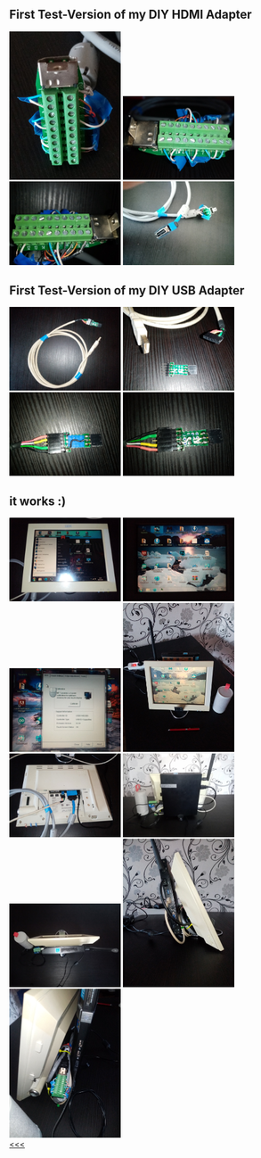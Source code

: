 ## First Test-Version of my DIY HDMI Adapter<br>

<a href="IMG_20230508_184832.jpg"><img src="IMG_20230508_184832.jpg" width="200"></a>
<a href="IMG_20230508_184930.jpg"><img src="IMG_20230508_184930.jpg" width="200"></a>
<a href="IMG_20230508_184952.jpg"><img src="IMG_20230508_184952.jpg" width="200"></a>
<a href="IMG_20230508_184749.jpg"><img src="IMG_20230508_184749.jpg" width="200"></a><br>

## First Test-Version of my DIY USB Adapter<br>

<a href="IMG_20230508_185057.jpg"><img src="IMG_20230508_185057.jpg" width="200"></a>
<a href="IMG_20230508_185119.jpg"><img src="IMG_20230508_185119.jpg" width="200"></a>
<a href="IMG_20230508_185147.jpg"><img src="IMG_20230508_185147.jpg" width="200"></a>
<a href="IMG_20230508_185214.jpg"><img src="IMG_20230508_185214.jpg" width="200"></a><br>

## it works :)<br>

<a href="IMG_20230508_190255.jpg"><img src="IMG_20230508_190255.jpg" width="200"></a>
<a href="IMG_20230508_190337.jpg"><img src="IMG_20230508_190337.jpg" width="200"></a>
<a href="IMG_20230508_190632.jpg"><img src="IMG_20230508_190632.jpg" width="200"></a>
<a href="IMG_20230508_192803.jpg"><img src="IMG_20230508_192803.jpg" width="200"></a><br>
<a href="IMG_20230508_185958.jpg"><img src="IMG_20230508_185958.jpg" width="200"></a>
<a href="IMG_20230508_192938.jpg"><img src="IMG_20230508_192938.jpg" width="200"></a>
<a href="IMG_20230508_192950.jpg"><img src="IMG_20230508_192950.jpg" width="200"></a>
<a href="IMG_20230508_193001.jpg"><img src="IMG_20230508_193001.jpg" width="200"></a><br>
<a href="IMG_20230508_193046.jpg"><img src="IMG_20230508_193046.jpg" width="200"></a>
<br>
<a href="../README.md"><<<</a>
